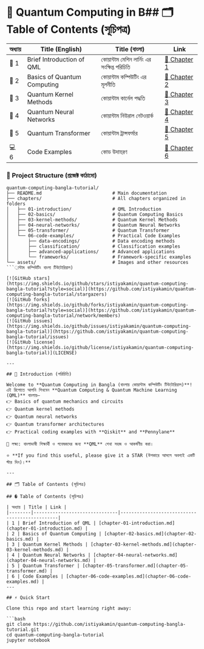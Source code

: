 # 🌌 Quantum Computing in B## 🗂 Table of Contents (সূচিপত্র)

| অধ্যায় | Title (English) | Title (বাংলা) | Link |
|---------|----------------|--------------|------|
| 📘 1 | Brief Introduction of QML | কোয়ান্টাম মেশিন লার্নিং এর সংক্ষিপ্ত পরিচিতি | [📂 Chapter 1](chapters/01-introduction/) |
| 📘 2 | Basics of Quantum Computing | কোয়ান্টাম কম্পিউটিং এর মূলনীতি | [📂 Chapter 2](chapters/02-basics/) |
| 📘 3 | Quantum Kernel Methods | কোয়ান্টাম কার্নেল পদ্ধতি | [📂 Chapter 3](chapters/03-kernel-methods/) |
| 📘 4 | Quantum Neural Networks | কোয়ান্টাম নিউরাল নেটওয়ার্ক | [📂 Chapter 4](chapters/04-neural-networks/) |
| 📘 5 | Quantum Transformer | কোয়ান্টাম ট্রান্সফর্মার | [📂 Chapter 5](chapters/05-transformer/) |
| 💻 6 | Code Examples | কোড উদাহরণ | [📂 Chapter 6](chapters/06-code-examples/) |

### 📁 Project Structure (প্রজেক্ট কাঠামো)

```
quantum-computing-bangla-tutorial/
├── README.md                          # Main documentation
├── chapters/                          # All chapters organized in folders
│   ├── 01-introduction/               # QML Introduction
│   ├── 02-basics/                     # Quantum Computing Basics  
│   ├── 03-kernel-methods/             # Quantum Kernel Methods
│   ├── 04-neural-networks/            # Quantum Neural Networks
│   ├── 05-transformer/                # Quantum Transformer
│   └── 06-code-examples/              # Practical Code Examples
│       ├── data-encodings/            # Data encoding methods
│       ├── classification/            # Classification examples
│       ├── advanced-applications/     # Advanced applications
│       └── frameworks/                # Framework-specific examples
└── assets/                            # Images and other resources
```়ান্টাম কম্পিউটিং বাংলা টিউটোরিয়াল)

[![GitHub stars](https://img.shields.io/github/stars/istiyakamin/quantum-computing-bangla-tutorial?style=social)](https://github.com/istiyakamin/quantum-computing-bangla-tutorial/stargazers)
[![GitHub forks](https://img.shields.io/github/forks/istiyakamin/quantum-computing-bangla-tutorial?style=social)](https://github.com/istiyakamin/quantum-computing-bangla-tutorial/network/members)
[![GitHub issues](https://img.shields.io/github/issues/istiyakamin/quantum-computing-bangla-tutorial)](https://github.com/istiyakamin/quantum-computing-bangla-tutorial/issues)
[![GitHub license](https://img.shields.io/github/license/istiyakamin/quantum-computing-bangla-tutorial)](LICENSE)

---

## 📖 Introduction (পরিচিতি)

Welcome to **Quantum Computing in Bangla (বাংলায় কোয়ান্টাম কম্পিউটিং টিউটোরিয়াল)**!  
এই রিপোতে আপনি শিখবেন **Quantum Computing & Quantum Machine Learning (QML)** বাংলায়—  
👉 Basics of quantum mechanics and circuits  
👉 Quantum kernel methods  
👉 Quantum neural networks  
👉 Quantum transformer architectures  
👉 Practical coding examples with **Qiskit** and **Pennylane**  

🚀 লক্ষ্য: বাংলাভাষী শিক্ষার্থী ও গবেষকদের জন্য **QML** শেখা সহজ ও আকর্ষণীয় করা।  

⭐ **If you find this useful, please give it a STAR (উপকারে আসলে অবশ্যই একটি স্টার দিন)।**  

---

## 🗂 Table of Contents (সূচিপত্র)

## � Table of Contents (সূচিপত্র)

| অধ্যায় | Title | Link |
|--------|-------------------------------|-----------------------------------------------|
| 1 | Brief Introduction of QML | [chapter-01-introduction.md](chapter-01-introduction.md) |
| 2 | Basics of Quantum Computing | [chapter-02-basics.md](chapter-02-basics.md) |
| 3 | Quantum Kernel Methods | [chapter-03-kernel-methods.md](chapter-03-kernel-methods.md) |
| 4 | Quantum Neural Networks | [chapter-04-neural-networks.md](chapter-04-neural-networks.md) |
| 5 | Quantum Transformer | [chapter-05-transformer.md](chapter-05-transformer.md) |
| 6 | Code Examples | [chapter-06-code-examples.md](chapter-06-code-examples.md) |
---

## ⚡ Quick Start

Clone this repo and start learning right away:  

```bash
git clone https://github.com/istiyakamin/quantum-computing-bangla-tutorial.git
cd quantum-computing-bangla-tutorial
jupyter notebook
